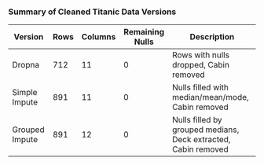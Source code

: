 ### Summary of Cleaned Titanic Data Versions

| Version         | Rows | Columns | Remaining Nulls | Description                          |
|-----------------|------|---------|-----------------|--------------------------------------|
| Dropna          | 712  | 11      |  0              | Rows with nulls dropped, Cabin removed |
| Simple Impute   | 891  | 11      |  0              | Nulls filled with median/mean/mode, Cabin removed |
| Grouped Impute  | 891  | 12      |  0              | Nulls filled by grouped medians, Deck extracted, Cabin removed |
